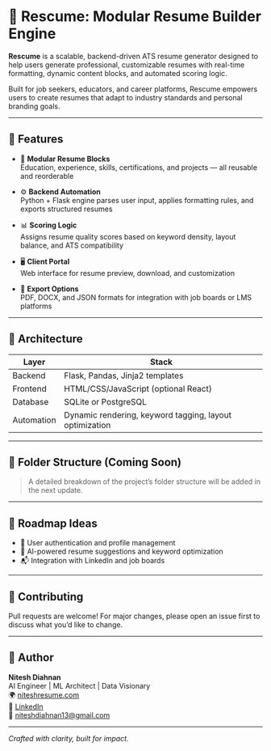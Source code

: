 # 📄 Rescume: Modular Resume Builder Engine

**Rescume** is a scalable, backend-driven ATS resume generator designed to help users generate professional, customizable resumes with real-time formatting, dynamic content blocks, and automated scoring logic.

Built for job seekers, educators, and career platforms, Rescume empowers users to create resumes that adapt to industry standards and personal branding goals.

---

## 🚀 Features

- 🧩 **Modular Resume Blocks**  
  Education, experience, skills, certifications, and projects — all reusable and reorderable

- ⚙️ **Backend Automation**  
  Python + Flask engine parses user input, applies formatting rules, and exports structured resumes

- 📊 **Scoring Logic**  
  Assigns resume quality scores based on keyword density, layout balance, and ATS compatibility

- 🖥️ **Client Portal**  
  Web interface for resume preview, download, and customization

- 📄 **Export Options**  
  PDF, DOCX, and JSON formats for integration with job boards or LMS platforms

---

## 🧠 Architecture

| Layer      | Stack                                      |
|------------|--------------------------------------------|
| Backend    | Flask, Pandas, Jinja2 templates            |
| Frontend   | HTML/CSS/JavaScript (optional React)       |
| Database   | SQLite or PostgreSQL                       |
| Automation | Dynamic rendering, keyword tagging, layout optimization |

---

## 📁 Folder Structure (Coming Soon)

> A detailed breakdown of the project’s folder structure will be added in the next update.

---

## 📌 Roadmap Ideas

- 🔐 User authentication and profile management  
- 🧠 AI-powered resume suggestions and keyword optimization    
- 📬 Integration with LinkedIn and job boards

---

## 🤝 Contributing

Pull requests are welcome! For major changes, please open an issue first to discuss what you’d like to change.

---

## 👤 Author

**Nitesh Diahnan**  
AI Engineer | ML Architect | Data Visionary  
🌍 [niteshresume.com](https://dat10101010101010101010.on.drv.tw/www.niteshresume.com/Index.html)  
🔗 [LinkedIn](https://linkedin.com/in/niteshdiahnan13)  
📧 niteshdiahnan13@gmail.com

---

*Crafted with clarity, built for impact.*
